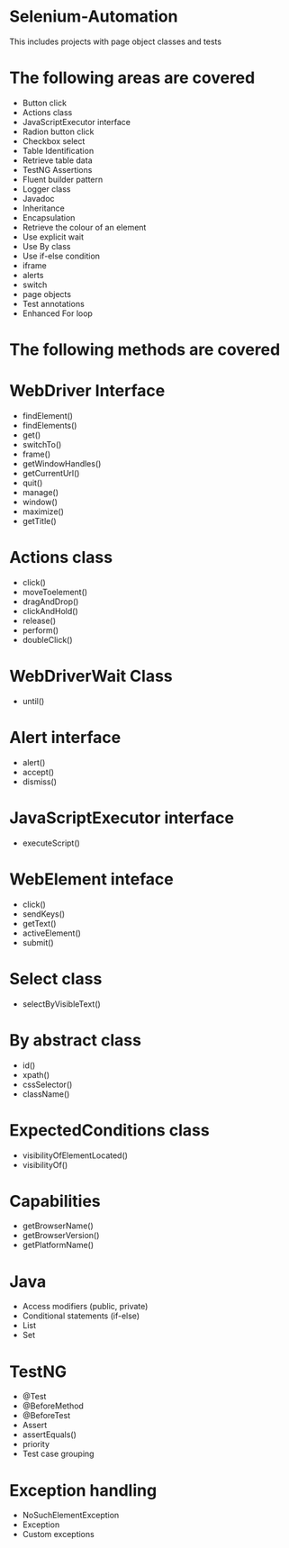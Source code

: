 # Selenium-Automation
This includes projects with page object classes and tests

# The following areas are covered

* Button click
* Actions class
* JavaScriptExecutor interface
* Radion button click
* Checkbox select
* Table Identification
* Retrieve table data
* TestNG Assertions
* Fluent builder pattern
* Logger class
* Javadoc
* Inheritance
* Encapsulation
* Retrieve the colour of an element
* Use explicit wait
* Use By class
* Use if-else condition
* iframe
* alerts
* switch
* page objects
* Test annotations
* Enhanced For loop

# The following methods are covered

# WebDriver Interface

* findElement()
* findElements()
* get()
* switchTo()
* frame()
* getWindowHandles()
* getCurrentUrl()
* quit()
* manage()
* window()
* maximize()
* getTitle()
  
# Actions class
* click()
* moveToelement()
* dragAndDrop()
* clickAndHold()
* release()
* perform()
* doubleClick()

# WebDriverWait Class
* until()

# Alert interface

* alert()
* accept()
* dismiss()

# JavaScriptExecutor interface
* executeScript()

# WebElement inteface
* click()
* sendKeys()
* getText()
* activeElement()
* submit()

# Select class
* selectByVisibleText()

# By abstract class

* id()
* xpath()
* cssSelector()
* className()

# ExpectedConditions class

* visibilityOfElementLocated()
* visibilityOf()

# Capabilities
* getBrowserName()
* getBrowserVersion()
* getPlatformName()

# Java

* Access modifiers (public, private)
* Conditional statements (if-else)
* List
* Set

# TestNG

* @Test
* @BeforeMethod
* @BeforeTest
* Assert
* assertEquals()
* priority
* Test case grouping

# Exception handling

* NoSuchElementException
* Exception
* Custom exceptions
  
  


